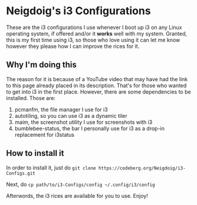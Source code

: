 # Neigdoig's i3 Configurations
These are the i3 configurations I use whenever I boot up i3 on any Linux operating system, if offered and/or it **works** well with my system. Granted, this is my first time using i3, so those who love using it can let me know however they please how I can improve the rices for it.

## Why I'm doing this
The reason for it is because of a YouTube video that may have had the link to this page already placed in its description. That's for those who wanted to get into i3 in the first place. However, there are some dependencies to be installed. Those are:

1. pcmanfm, the file manager I use for i3
2. autotiling, so you can use i3 as a dynamic tiler
3. maim, the screenshot utility I use for screenshots with i3
4. bumblebee-status, the bar I personally use for i3 as a drop-in replacement for i3status

## How to install it
In order to install it, just do
`git clone https://codeberg.org/Neigdoig/i3-Configs.git`

Next, do `cp path/to/i3-Configs/config ~/.config/i3/config`

Afterwords, the i3 rices are available for you to use. Enjoy!
